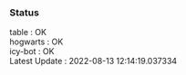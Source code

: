 ### Status


table : OK  
hogwarts : OK  
icy-bot : OK  
Latest Update : 2022-08-13 12:14:19.037334
